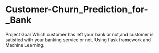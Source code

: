# Customer-Churn_Prediction_for-_Bank
Project Goal Which customer has left your bank or not,and customer is satisfied with your banking service or not.
Using flask framework and Machine Learning.
